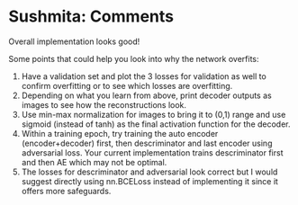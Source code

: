 # Sushmita: Comments 

Overall implementation looks good! 

Some points that could help you look into why the network overfits:

1. Have a validation set and plot the 3 losses for validation as well to confirm overfitting or to see which losses are overfitting. 
2. Depending on what you learn from above, print decoder outputs as images to see how the reconstructions look.
3. Use min-max normalization for images to bring it to (0,1) range and use sigmoid (instead of tanh) as the final activation function for the decoder. 
4. Within a training epoch, try training the auto encoder (encoder+decoder) first, then descriminator and last encoder using adversarial loss. Your current implementation trains descriminator first and then AE which may not be optimal. 
5. The losses for descriminator and adversarial look correct but I would suggest directly using nn.BCELoss instead of implementing it since it offers more safeguards. 



